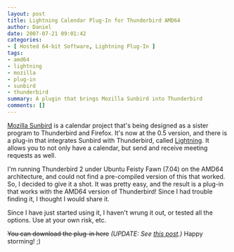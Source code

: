 ```yaml
---
layout: post
title: Lightning Calendar Plug-In for Thunderbird AMD64
author: Daniel
date: 2007-07-21 09:01:42
categories:
- [ Hosted 64-bit Software, Lightning Plug-In ]
tags:
- amd64
- lightning
- mozilla
- plug-in
- sunbird
- thunderbird
summary: A plugin that brings Mozilla Sunbird into Thunderbird
comments: []
---
```


[Mozilla Sunbird][] is a calendar project that's being designed as a sister program to Thunderbird and Firefox. It's now at the 0.5 version, and there is a plug-in that integrates Sunbird with Thunderbird, called [Lightning][]. It allows you to not only have a calendar, but send and receive meeting requests as well.

I'm running Thunderbird 2 under Ubuntu Feisty Fawn (7.04) on the AMD64 architecture, and could not find a pre-compiled version of this that worked. So, I decided to give it a shot. It was pretty easy, and the result is a plug-in that works with the AMD64 version of Thunderbird! Since I had trouble finding it, I thought I would share it.

Since I have just started using it, I haven't wrung it out, or tested all the options. Use at your own risk, etc.

<del>You can download the plug-in here</del> _(UPDATE: See [this post][].)_ Happy storming! ;)


[Mozilla Sunbird]: //www.mozilla.org/projects/calendar/sunbird/ "Mozilla Sunbird Calendar Project"
[Lightning]:       //www.mozilla.org/projects/calendar/lightning/ "Lightning Plug-in for Thunderbird"
[this post]:       /2007/mozilla-now-hosting-lightning-64-bit-plug-in.html "Mozilla Now Hosting Lightning 64-bit Plug-In &bull; DJS Consulting Tech Blog"
